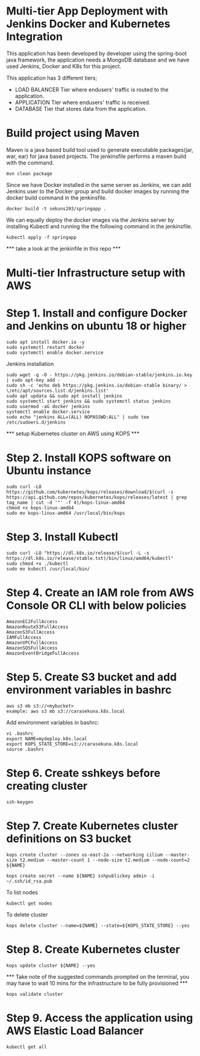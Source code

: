# Multi-tier App Deployment with Jenkins Docker and Kubernetes Integration

This application has been developed by developer using the spring-boot java framework, the application needs a MongoDB database and we have used Jenkins, Docker and K8s for this project. 

This application has 3 different tiers;

- LOAD BALANCER Tier where endusers' traffic is routed to the application.
- APPLICATION Tier where endusers' traffic is received.
- DATABASE Tier that stores data from the application.

# Build project using Maven
Maven is a java based build tool used to generate executable packages(jar, war, ear) for java based projects. The jenkinsfile performs a maven build with the command.
```
mvn clean package
```
Since we have Docker installed in the same server as Jenkins, we can add Jenkins user to the Docker group and build docker images by running the docker build command in the jenkinsfile.
```
docker build -t sekuns203/springapp .
```
We can equally deploy the docker images via the Jenkins server by installing Kubectl and running the the following command in the jenkinsfile.
```
kubectl apply -f springapp
```
*** take a look at the jenkinfile in this repo ***
 
# Multi-tier Infrastructure setup with AWS
 
# Step 1. Install and configure Docker and Jenkins on ubuntu 18 or higher
```
sudo apt install docker.io -y
sudo systemctl restart docker
sudo systemctl enable docker.service
```
Jenkins installation
```
sudo wget -q -O - https://pkg.jenkins.io/debian-stable/jenkins.io.key | sudo apt-key add - 
sudo sh -c 'echo deb https://pkg.jenkins.io/debian-stable binary/ > \/etc/apt/sources.list.d/jenkins.list'
sudo apt updata && sudo apt install jenkins
sudo systemctl start jenkins && sudo systemctl status jenkins
sudo usermod -aG docker jenkins
systemctl enable docker.service
sudo echo "jenkins ALL=(ALL) NOPASSWD:ALL" | sudo tee /etc/sudoers.d/jenkins
```
 *** setup Kubernetes cluster on AWS using KOPS ***

 # Step 2. Install KOPS software on Ubuntu instance
```
sudo curl -LO https://github.com/kubernetes/kops/releases/download/$(curl -s https://api.github.com/repos/kubernetes/kops/releases/latest | grep tag_name | cut -d '"' -f 4)/kops-linux-amd64
chmod +x kops-linux-amd64 
sudo mv kops-linux-amd64 /usr/local/bin/kops
```

 # Step 3. Install Kubectl
```
sudo curl -LO "https://dl.k8s.io/release/$(curl -L -s https://dl.k8s.io/release/stable.txt)/bin/linux/amd64/kubectl"
sudo chmod +x ./kubectl
sudo mv kubectl /usr/local/bin/ 
```

 # Step 4. Create an IAM role from AWS Console OR CLI with below policies
```
AmazonEC2FullAccess
AmazonRoute53FullAccess
AmazonS3FullAccess
IAMFullAccess
AmazonVPCFullAccess
AmazonSQSFullAccess
AmazonEventBridgeFullAccess
```

 # Step 5. Create S3 bucket and add environment variables in bashrc
```
aws s3 mb s3://<mybucket>
example: aws s3 mb s3://carasekuna.k8s.local
```
Add environment variables in bashrc:
```
vi .bashrc 
export NAME=mydeploy.k8s.local
export KOPS_STATE_STORE=s3://carasekuna.k8s.local
source .bashrc
```
 # Step 6. Create sshkeys before creating cluster
```
ssh-keygen 
```
 # Step 7. Create Kubernetes cluster definitions on S3 bucket
```
kops create cluster --zones us-east-2a --networking cilium --master-size t2.medium --master-count 1 --node-size t2.medium --node-count=2 ${NAME}

kops create secret --name ${NAME} sshpublickey admin -i ~/.ssh/id_rsa.pub
```
To list nodes
``` 
kubectl get nodes
```
To delete cluster
``` 
kops delete cluster --name=${NAME} --state=${KOPS_STATE_STORE} --yes
```
 # Step 8. Create Kubernetes cluster
```
kops update cluster ${NAME} --yes
```
*** Take note of the suggested commands prompted on the terminal, you may have to wait 10 mins for the infrastructure to be fully provisioned ***
```
kops validate cluster 
```
# Step 9. Access the application using AWS Elastic Load Balancer 
```
kubectl get all
```
